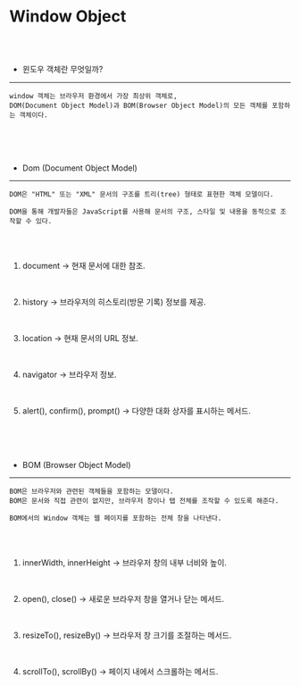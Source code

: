 # Window Object

<br />
<br />

* 윈도우 객체란 무엇일까?
---

```
window 객체는 브라우저 환경에서 가장 최상위 객체로,
DOM(Document Object Model)과 BOM(Browser Object Model)의 모든 객체를 포함하는 객체이다.
```

<br />
<br />
<br />

* Dom (Document Object Model)
---

```
DOM은 "HTML" 또는 "XML" 문서의 구조를 트리(tree) 형태로 표현한 객체 모델이다.

DOM을 통해 개발자들은 JavaScript를 사용해 문서의 구조, 스타일 및 내용을 동적으로 조작할 수 있다.
```

<br />
<br />

1. document -> 현재 문서에 대한 참조.

<br />


2. history -> 브라우저의 히스토리(방문 기록) 정보를 제공.

<br />

3. location -> 현재 문서의 URL 정보.

<br />

4. navigator -> 브라우저 정보.

<br />

5. alert(), confirm(), prompt() -> 다양한 대화 상자를 표시하는 메서드.

<br />
<br />
<br />

* BOM (Browser Object Model)
---

```
BOM은 브라우저와 관련된 객체들을 포함하는 모델이다.
BOM은 문서와 직접 관련이 없지만, 브라우저 창이나 탭 전체를 조작할 수 있도록 해준다.

BOM에서의 Window 객체는 웹 페이지를 포함하는 전체 창을 나타낸다.
```

<br />
<br />

1. innerWidth, innerHeight -> 브라우저 창의 내부 너비와 높이.

<br />

2. open(), close() -> 새로운 브라우저 창을 열거나 닫는 메서드.

<br />

3. resizeTo(), resizeBy() -> 브라우저 창 크기를 조절하는 메서드.

<br />

4. scrollTo(), scrollBy() -> 페이지 내에서 스크롤하는 메서드.
